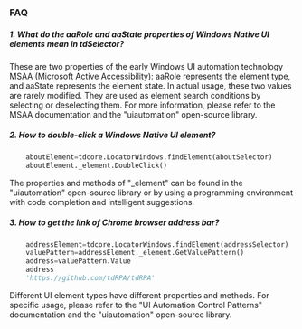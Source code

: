 ### FAQ

##### 1. What do the aaRole and aaState properties of Windows Native UI elements mean in tdSelector?
These are two properties of the early Windows UI automation technology MSAA (Microsoft Active Accessibility): aaRole represents the element type, and aaState represents the element state. In actual usage, these two values are rarely modified. They are used as element search conditions by selecting or deselecting them. For more information, please refer to the MSAA documentation and the "uiautomation" open-source library.

##### 2. How to double-click a Windows Native UI element?
```python
    aboutElement=tdcore.LocatorWindows.findElement(aboutSelector)
    aboutElement._element.DoubleClick()
```
The properties and methods of "_element" can be found in the "uiautomation" open-source library or by using a programming environment with code completion and intelligent suggestions. 

##### 3. How to get the link of Chrome browser address bar?
```python
    addressElement=tdcore.LocatorWindows.findElement(addressSelector)
    valuePattern=addressElement._element.GetValuePattern()
	address=valuePattern.Value
	address
	'https://github.com/tdRPA/tdRPA'
```
Different UI element types have different properties and methods. For specific usage, please refer to the "UI Automation Control Patterns" documentation and the "uiautomation" open-source library.